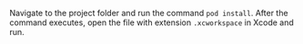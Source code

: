 Navigate to the project folder and run the command `pod install`.
After the command executes, open the file with extension `.xcworkspace` in Xcode and run.
